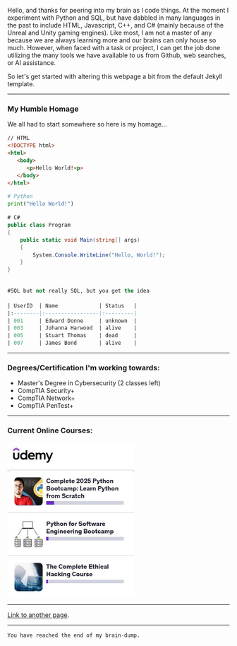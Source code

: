 Hello, and thanks for peering into my brain as I code things.
At the moment I experiment with Python and SQL, but have dabbled
in many languages in the past to include HTML, Javascript, C++,
and C# (mainly because of the Unreal and Unity gaming engines).
Like most, I am not a master of any because we are always learning
more and our brains can only house so much. However, when faced
with a task or project, I can get the job done utilizing the many
tools we have available to us from Github, web searches, or AI
assistance. 

So let's get started with altering this webpage a bit from the
default Jekyll template.

* * *

### My Humble Homage

We all had to start somewhere so here is my homage...

```html
// HTML
<!DOCTYPE html>
<html>
   <body>
      <p>Hello World!<p>
   </body>
</html>
```

```python
# Python
print("Hello World!")
```

```C\#
# C#
public class Program
{
    public static void Main(string[] args)
    {
        System.Console.WriteLine("Hello, World!");
    }
}
```

```SQL

#SQL but not really SQL, but you get the idea

| UserID  | Name             | Status   |
|:--------|:-----------------|:---------|
| 001     | Edward Donne     | unknown  |
| 003     | Johanna Harwood  | alive    |
| 005     | Stuart Thomas    | dead     |
| 007     | James Bond       | alive    |
```

* * *

### Degrees/Certification I'm working towards:

*   Master's Degree in Cybersecurity (2 classes left)
*   CompTIA Security+
*   CompTIA Network+
*   CompTIA PenTest+

* * *

### Current Online Courses:

![Udemy](udemy2025.jpg)

* * *

[Link to another page](./another-page.md).

* * *

```
You have reached the end of my brain-dump.
```
